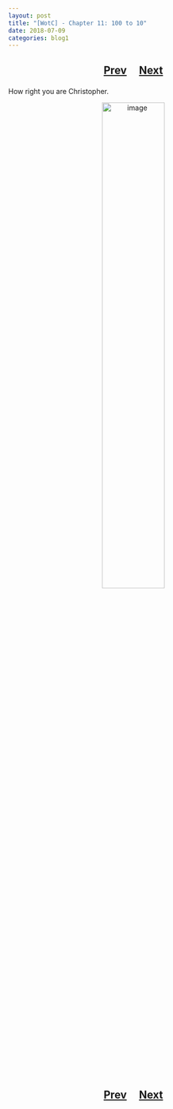 ```yaml
---
layout: post
title: "[WotC] - Chapter 11: 100 to 10"
date: 2018-07-09
categories: blog1
---
```


<h2>
  <p style="text-align:center;">
    <a href="/wingsofthechorus/archive/2018/07/02/chapter10">Prev</a>
    &nbsp;&nbsp;&nbsp;
    <a href="/wingsofthechorus/archive/2018/07/16/chapter12">Next</a>
  </p>
</h2>

How right you are Christopher.

<p style="text-align:center;">
  <img src="/wingsofthechorus/images/comics/c11.png" width="50%" alt="image"/>
</p>

<h2>
  <p style="text-align:center;">
    <a href="/wingsofthechorus/archive/2018/07/02/chapter10">Prev</a>
    &nbsp;&nbsp;&nbsp;
    <a href="/wingsofthechorus/archive/2018/07/16/chapter12">Next</a>
  </p>
</h2>
